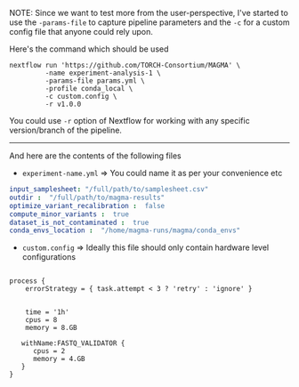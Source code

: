 NOTE: Since we want to test more from the user-perspective, I've started to use the `-params-file` to capture pipeline parameters and the `-c` for a custom config file that anyone could rely upon.


Here's the command which should be used 

```console
nextflow run 'https://github.com/TORCH-Consortium/MAGMA' \
		 -name experiment-analysis-1 \
		 -params-file params.yml \
		 -profile conda_local \
		 -c custom.config \
		 -r v1.0.0 
```

You could use `-r` option of Nextflow for working with any specific version/branch of the pipeline.

---------

And here are the contents of the following files

- `experiment-name.yml` => You could name it as per your convenience etc

```yaml
input_samplesheet: "/full/path/to/samplesheet.csv"
outdir :  "/full/path/to/magma-results"
optimize_variant_recalibration :  false
compute_minor_variants :  true
dataset_is_not_contaminated :  true
conda_envs_location :  "/home/magma-runs/magma/conda_envs"
```

- `custom.config` => Ideally this file should only contain hardware level configurations

```nextflow

process {
    errorStrategy = { task.attempt < 3 ? 'retry' : 'ignore' }


    time = '1h'
    cpus = 8
    memory = 8.GB

   withName:FASTQ_VALIDATOR {
      cpus = 2
      memory = 4.GB
   }
}
```
